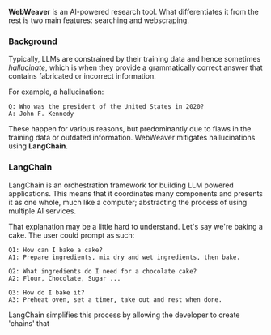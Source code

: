 **WebWeaver** is an AI-powered research tool. What differentiates it from the rest is two main features: searching and webscraping.
### Background
Typically, LLMs are constrained by their training data and hence sometimes *hallucinate*, which is when they provide a grammatically correct answer that contains fabricated or incorrect information.

For example, a hallucination:
```
Q: Who was the president of the United States in 2020?
A: John F. Kennedy
```

These happen for various reasons, but predominantly due to flaws in the training data or outdated information. WebWeaver mitigates hallucinations using **LangChain**.
### LangChain
LangChain is an orchestration framework for building LLM powered applications. This means that it coordinates many components and presents it as one whole, much like a computer; abstracting the process of using multiple AI services.

That explanation may be a little hard to understand. Let's say we're baking a cake. The user could prompt as such:
```
Q1: How can I bake a cake?
A1: Prepare ingredients, mix dry and wet ingredients, then bake.

Q2: What ingredients do I need for a chocolate cake?
A2: Flour, Chocolate, Sugar ...

Q3: How do I bake it?
A3: Preheat oven, set a timer, take out and rest when done.
```

LangChain simplifies this process by allowing the developer to create 'chains' that 